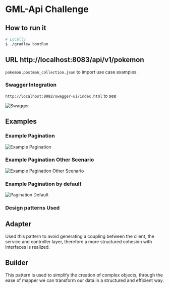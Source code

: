 # GML-Api Challenge

## How to run it 

```bash
# Locally
$ ./gradlew bootRun

```
## URL http://localhost:8083/api/v1/pokemon

`pokemon.postman_collection.json` to import use case
examples.

### Swagger Integration

`http://localhost:8082/swagger-ui/index.html` to see

![Swagger](./files/SwaggerIntegration.png)

## Examples

### Example Pagination

![Example Pagination](files/demo/ExamplePagination.png)

### Example Pagination Other Scenario

![Example Pagination Other Scenario](files/demo/ExamplePaginationScenarioTwo.png)

### Example Pagination by default

![Pagination Default](files/demo/ExamplePaginationDefault.png)


### Design patterns Used

## Adapter

Used this pattern to avoid generating a coupling between the 
client, the service and controller layer, therefore a more structured cohesion 
with interfaces is realized.

## Builder

This pattern is used to simplify the creation of complex objects, 
through the ease of mapper we can transform our data in a structured and efficient way.

